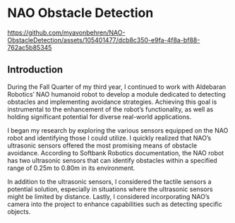 # NAO Obstacle Detection

https://github.com/myavonbehren/NAO-ObstacleDetection/assets/105401477/dcb8c350-e9fa-4f8a-bf88-762ac5b85345

## Introduction
During the Fall Quarter of my third year, I continued to work with Aldebaran Robotics’ NAO humanoid robot to develop a module dedicated to detecting obstacles and implementing avoidance strategies. Achieving this goal is instrumental to the enhancement of the robot’s functionality, as well as holding significant potential for diverse real-world applications.

I began my research by exploring the various sensors equipped on the NAO robot and identifying those I could utilize. I quickly realized that NAO’s ultrasonic sensors offered the most promising means of obstacle avoidance. According to Softbank Robotics documentation, the NAO robot has two ultrasonic sensors that can identify obstacles within a specified range of 0.25m to 0.80m in its environment.

In addition to the ultrasonic sensors, I considered the tactile sensors a potential solution, especially in situations where the ultrasonic sensors might be limited by distance. Lastly, I considered incorporating NAO’s camera into the project to enhance capabilities such as detecting specific objects.
